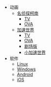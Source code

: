 - 动画
  + [名侦探柯南](/anime/detective-conan.md)
    - [TV](/anime/detective-conan.md#tv)
    - [OVA](/anime/detective-conan.md#ova)
  + [加速世界](/anime/accel-world.md)
    + [TV](/anime/accel-world.md#tv)
    + [OVA](/anime/accel-world.md#ova)
    + [剧场版](/anime/accel-world.md#剧场版)
    + [小加速世界](/anime/accel-world.md#小加速世界)
- 软件
  + [Linux](/software/linux.md)
  + [Windows](/software/windows.md)
  + [Android](/software/android.md)
  + [iOS](/software/ios.md)